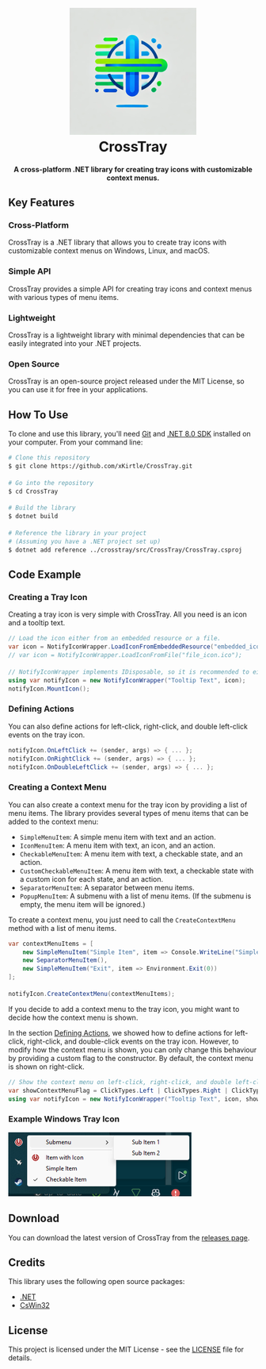 ﻿<h1 align="center">
  <br>
  <a href="#">
    <img src="./media/CrossTray.png" alt="CrossTray" width="256">
  </a>
  <br>
  CrossTray
  <br>
</h1>

<h4 align="center">A cross-platform .NET library for creating tray icons with customizable context menus.</h4>

## Key Features

### **Cross-Platform**
CrossTray is a .NET library that allows you to create tray icons with customizable context menus on Windows, Linux, and macOS.

### **Simple API**
CrossTray provides a simple API for creating tray icons and context menus with various types of menu items.

### **Lightweight**
CrossTray is a lightweight library with minimal dependencies that can be easily integrated into your .NET projects.

### **Open Source**
CrossTray is an open-source project released under the MIT License, so you can use it for free in your applications.

## How To Use

To clone and use this library, you'll need [Git](https://git-scm.com) and [.NET 8.0 SDK](https://dotnet.microsoft.com/download/dotnet/8.0) installed on your computer. From your command line:

```bash
# Clone this repository
$ git clone https://github.com/xKirtle/CrossTray.git

# Go into the repository
$ cd CrossTray

# Build the library
$ dotnet build

# Reference the library in your project
# (Assuming you have a .NET project set up)
$ dotnet add reference ../crosstray/src/CrossTray/CrossTray.csproj
```
## Code Example

### Creating a Tray Icon
Creating a tray icon is very simple with CrossTray. All you need is an icon and a tooltip text.

```csharp
// Load the icon either from an embedded resource or a file.
var icon = NotifyIconWrapper.LoadIconFromEmbeddedResource("embedded_icon.ico", Assembly.GetExecutingAssembly());
// var icon = NotifyIconWrapper.LoadIconFromFile("file_icon.ico");

// NotifyIconWrapper implements IDisposable, so it is recommended to either use it within a using block or call Dispose() when you are done.
using var notifyIcon = new NotifyIconWrapper("Tooltip Text", icon);
notifyIcon.MountIcon();
```

### Defining Actions 

You can also define actions for left-click, right-click, and double left-click events on the tray icon.

```csharp
notifyIcon.OnLeftClick += (sender, args) => { ... };
notifyIcon.OnRightClick += (sender, args) => { ... };
notifyIcon.OnDoubleLeftClick += (sender, args) => { ... };
```

### Creating a Context Menu

You can also create a context menu for the tray icon by providing a list of menu items.
The library provides several types of menu items that can be added to the context menu:

- `SimpleMenuItem`: A simple menu item with text and an action.
- `IconMenuItem`: A menu item with text, an icon, and an action.
- `CheckableMenuItem`: A menu item with text, a checkable state, and an action.
- `CustomCheckableMenuItem`: A menu item with text, a checkable state with a custom icon for each state, and an action.
- `SeparatorMenuItem`: A separator between menu items.
- `PopupMenuItem`: A submenu with a list of menu items. (If the submenu is empty, the menu item will be ignored.)

To create a context menu, you just need to call the `CreateContextMenu` method with a list of menu items.

```csharp
var contextMenuItems = [
    new SimpleMenuItem("Simple Item", item => Console.WriteLine("Simple item clicked!")),
    new SeparatorMenuItem(),
    new SimpleMenuItem("Exit", item => Environment.Exit(0))
];

notifyIcon.CreateContextMenu(contextMenuItems);
```

If you decide to add a context menu to the tray icon, you might want to decide how the context menu is shown.

In the section <a href="#defining-actions">Defining Actions</a>, we showed how to define actions for left-click, right-click, and double-click events on the tray icon.
However, to modify how the context menu is shown, you can only change this behaviour by providing a custom flag to the constructor. By default, the context menu is shown on right-click.

```csharp
// Show the context menu on left-click, right-click, and double left-click.
var showContextMenuFlag = ClickTypes.Left | ClickTypes.Right | ClickTypes.DoubleLeft;
using var notifyIcon = new NotifyIconWrapper("Tooltip Text", icon, showContextMenuFlag);
```

### Example Windows Tray Icon

![Example Windows Tray Icon](media/ExampleTrayIcon.png)

## Download
You can download the latest version of CrossTray from the [releases page](https://github.com/xKirtle/CrossTray/releases).

## Credits
This library uses the following open source packages:

 - [.NET](https://dotnet.microsoft.com/)
 - [CsWin32](https://github.com/microsoft/CsWin32)

## License

This project is licensed under the MIT License - see the [LICENSE](LICENSE) file for details.